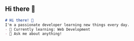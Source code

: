 ## Hi there 👋

```markdown
# Hi there! 👋
I'm a passionate developer learning new things every day.
- 🌱 Currently learning: Web Development
- 💬 Ask me about anything!
```
